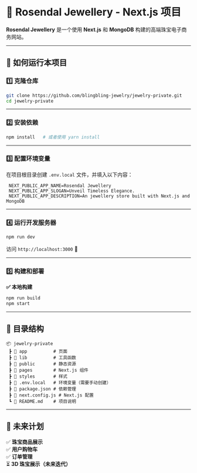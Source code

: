 # 💎 Rosendal Jewellery - Next.js 项目

**Rosendal Jewellery** 是一个使用 **Next.js** 和 **MongoDB** 构建的高端珠宝电子商务网站。

---

## 🚀 如何运行本项目

### 1️⃣ 克隆仓库

```bash
git clone https://github.com/blingbling-jewelry/jewelry-private.git
cd jewelry-private
```

---

### 2️⃣ 安装依赖

```bash
npm install   # 或者使用 yarn install
```

---

### 3️⃣ 配置环境变量

在项目根目录创建 `.env.local` 文件，并填入以下内容：

```env
 NEXT_PUBLIC_APP_NAME=Rosendal Jewellery
 NEXT_PUBLIC_APP_SLOGAN=Unveil Timeless Elegance.
 NEXT_PUBLIC_APP_DESCRIPTION=An jewellery store built with Next.js and MongoDB
```

---

### 4️⃣ 运行开发服务器

```bash
npm run dev
```

访问 `http://localhost:3000` 🎉

---

### 5️⃣ 构建和部署

**✅ 本地构建**

```bash
npm run build
npm start
```

---

## 📂 目录结构

```
📦 jewelry-private
 ┣ 📂 app          # 页面
 ┣ 📂 lib          # 工具函数
 ┣ 📂 public       # 静态资源
 ┣ 📂 pages        # Next.js 组件
 ┣ 📂 styles       # 样式
 ┣ 📜 .env.local   # 环境变量（需要手动创建）
 ┣ 📜 package.json # 依赖管理
 ┣ 📜 next.config.js # Next.js 配置
 ┗ 📜 README.md    # 项目说明
```

---

## 🎯 未来计划

✅ **珠宝商品展示**  
✅ **用户购物车**  
✅ **订单管理**  
⏳ **3D 珠宝展示（未来迭代）**
